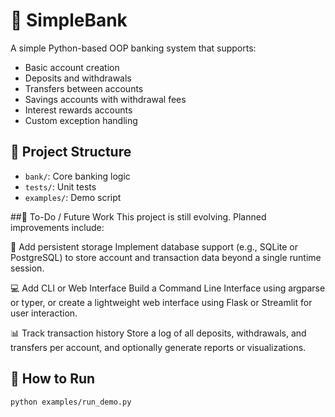 # 🏦 SimpleBank

A simple Python-based OOP banking system that supports:

- Basic account creation
- Deposits and withdrawals
- Transfers between accounts
- Savings accounts with withdrawal fees
- Interest rewards accounts
- Custom exception handling

## 📁 Project Structure
- `bank/`: Core banking logic
- `tests/`: Unit tests
- `examples/`: Demo script
  
##🚧 To-Do / Future Work
This project is still evolving. Planned improvements include:

💾 Add persistent storage
Implement database support (e.g., SQLite or PostgreSQL) to store account and transaction data beyond a single runtime session.

💻 Add CLI or Web Interface
Build a Command Line Interface using argparse or typer, or create a lightweight web interface using Flask or Streamlit for user interaction.

📊 Track transaction history
Store a log of all deposits, withdrawals, and transfers per account, and optionally generate reports or visualizations.

## 🚀 How to Run

```bash
python examples/run_demo.py

